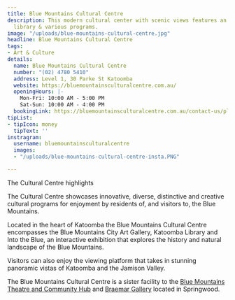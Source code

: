 ```yaml
---
title: Blue Mountains Cultural Centre
description: This modern cultural center with scenic views features an art gallery,
  library & various programs.
image: "/uploads/blue-mountains-cultural-centre.jpg"
headline: Blue Mountains Cultural Centre
tags:
- Art & Culture
details:
  name: Blue Mountains Cultural Centre
  number: "(02) 4780 5410"
  address: Level 1, 30 Parke St Katoomba
  website: https://bluemountainsculturalcentre.com.au/
  openingHours: |-
    Mon-Fri: 10:00 AM - 5:00 PM
    Sat-Sun: 10:00 AM - 4:00 PM
  bookingLink: https://bluemountainsculturalcentre.com.au/contact-us/plan-your-visit/
tipList:
- tipIcon: money
  tipText: ''
instragram:
  username: bluemountainsculturalcentre
  images:
  - "/uploads/blue-mountains-cultural-centre-insta.PNG"

---
```

The Cultural Centre highlights 

The Cultural Centre showcases innovative, diverse, distinctive and creative cultural programs for enjoyment by residents of, and visitors to, the Blue Mountains.

Located in the heart of Katoomba the Blue Mountains Cultural Centre encompasses the Blue Mountains City Art Gallery, Katoomba Library and Into the Blue, an interactive exhibition that explores the history and natural landscape of the Blue Mountains.

Visitors can also enjoy the viewing platform that takes in stunning panoramic vistas of Katoomba and the Jamison Valley.

The Blue Mountains Cultural Centre is a sister facility to the [Blue Mountains Theatre and Community Hub](http://bluemountainstheatreandhub.com.au/) and [Braemar Gallery](https://www.facebook.com/Braemargallery/) located in Springwood.
